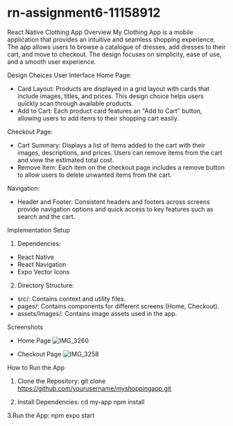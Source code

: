 # rn-assignment6-11158912
React Native Clothing App
Overview
My Clothing App is a mobile application that provides an intuitive and seamless shopping experience. The app allows users to browse a catalogue of dresses, add dresses to their cart, and move to checkout. The design focuses on simplicity, ease of use, and a smooth user experience.

Design Choices
User Interface
Home Page:
- Card Layout: Products are displayed in a grid layout with cards that include images, titles, and prices. This design choice helps users quickly scan through available products.
- Add to Cart: Each product card features an "Add to Cart" button, allowing users to add items to their shopping cart easily.

Checkout Page:
- Cart Summary: Displays a list of items added to the cart with their images, descriptions, and prices. Users can remove items from the cart and view the estimated total cost.
- Remove Item: Each item on the checkout page includes a remove button to allow users to delete unwanted items from the cart.

Navigation:
- Header and Footer: Consistent headers and footers across screens provide navigation options and quick access to key features such as search and the cart.

Implementation
Setup
1. Dependencies:
  - React Native
  - React Navigation
  - Expo Vector Icons

2. Directory Structure:
  - src/: Contains context and utility files.
  - pages/: Contains components for different screens (Home, Checkout).
  - assets/Images/: Contains image assets used in the app.
 
Screenshots
- Home Page
![IMG_3260](https://github.com/Vektor-1/rn-assignment6-11158912/assets/170606617/38f09f0a-865e-4508-baa7-b1855f4e2db7)

- Checkout Page
![IMG_3258](https://github.com/Vektor-1/rn-assignment6-11158912/assets/170606617/fe61827e-32a2-40a4-82a8-4d6b22879c28)

How to Run the App
1. Clone the Repository:
git clone https://github.com/yourusername/myshoppingapp.git

2. Install Dependencies:
cd my-app
npm install

3.Run the App:
npm expo start

